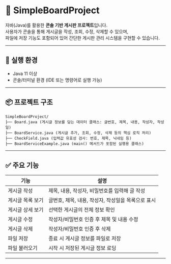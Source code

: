 # 📝 SimpleBoardProject

자바(Java)를 활용한 **콘솔 기반 게시판 프로젝트**입니다.  
사용자가 콘솔을 통해 게시글을 작성, 조회, 수정, 삭제할 수 있으며,  
파일에 저장 기능도 포함되어 있어 간단한 게시판 관리 시스템을 구현할 수 있습니다.

---

## 🚀 실행 환경

- Java 11 이상
- 콘솔/터미널 환경 (IDE 또는 명령어로 실행 가능)

---

## 📦 프로젝트 구조
```
SimpleBoardProject/
├── Board.java (게시글 정보를 담는 데이터 클래스: 글번호, 제목, 내용, 작성자, 작성일)
├── BoardService.java (게시글 추가, 조회, 수정, 삭제 등의 핵심 로직 처리)
├── CheckField.java (입력값 유효성 검사: 번호, 제목, 닉네임 등)
├── BoardServiceExample.java (main() 메서드가 포함된 실행용 클래스)
```
---

## ✅ 주요 기능

| 기능             | 설명 |
|------------------|------|
| 게시글 작성      | 제목, 내용, 작성자, 비밀번호를 입력해 글 작성 |
| 게시글 목록 보기 | 글번호, 제목, 내용, 작성자, 작성일을 목록으로 표시 |
| 게시글 상세 보기 | 선택한 게시글의 전체 정보 확인 |
| 게시글 수정      | 작성자/비밀번호 인증 후 제목 및 내용 수정 |
| 게시글 삭제      | 작성자/비밀번호 인증 후 삭제 |
| 파일 저장        | 종료 시 게시글 정보를 파일로 저장 |
| 파일 불러오기    | 시작 시 저장된 게시글 정보 로딩 |

---

